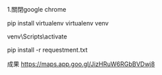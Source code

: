 1.關閉google chrome

pip install virtualenv
virtualenv venv

venv\Scripts\activate

pip install -r requestment.txt

成果
https://maps.app.goo.gl/JizHRuW6RGbBVDwj8